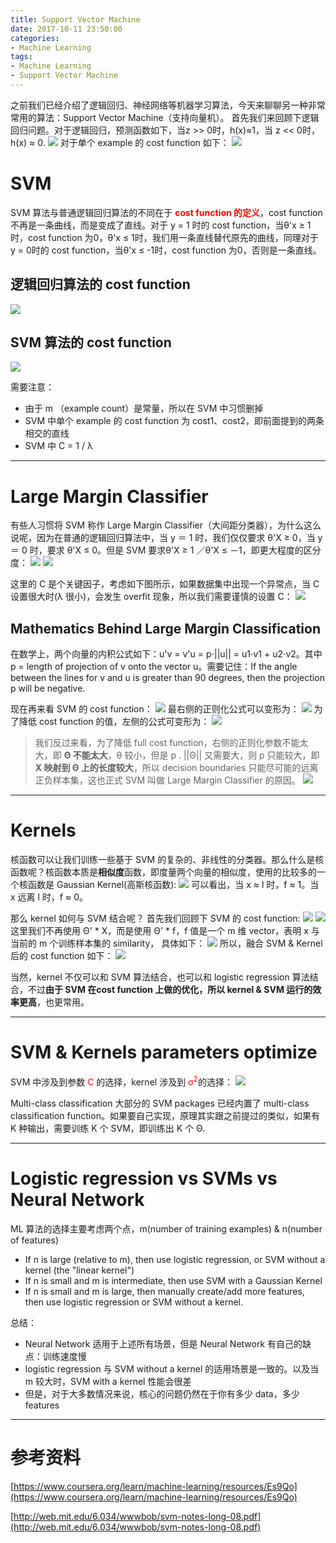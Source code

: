 ```yaml
---
title: Support Vector Machine
date: 2017-10-11 23:50:00
categories:
- Machine Learning
tags:
- Machine Learning
- Support Vector Machine
---
```


之前我们已经介绍了逻辑回归、神经网络等机器学习算法，今天来聊聊另一种非常常用的算法：Support Vector Machine（支持向量机）。
首先我们来回顾下逻辑回归问题。对于逻辑回归，预测函数如下，当z >> 0时，h(x)≈1，当 z << 0时，h(x) ≈ 0.
![](/assets/images/ml/week7/hx.jpeg)
对于单个 example 的 cost function 如下：
![](/assets/images/ml/week7/1examplecostfunction.jpeg)

# SVM
SVM 算法与普通逻辑回归算法的不同在于<span style="color:red"> **cost function 的定义**</span>，cost function 不再是一条曲线，而是变成了直线。对于 y = 1 时的 cost function，当θ'x ≥ 1 时，cost function 为0，θ'x ≤ 1时，我们用一条直线替代原先的曲线，同理对于 y = 0时的 cost function，当θ'x ≤ -1时，cost function 为0，否则是一条直线。
 
## 逻辑回归算法的 cost function
![](/assets/images/ml/week7/lrcostfunction.jpeg)
## SVM 算法的 cost function
![](/assets/images/ml/week7/svmcostfunction.jpeg)


需要注意：
* 由于 m （example count）是常量，所以在 SVM 中习惯删掉
* SVM 中单个 example 的 cost function 为 cost1、cost2，即前面提到的两条相交的直线
* SVM 中 C = 1 / λ

---
# Large Margin Classifier
有些人习惯将 SVM 称作 Large Margin Classifier（大间距分类器），为什么这么说呢，因为在普通的逻辑回归算法中，当 y ＝ 1 时，我们仅仅要求 θ'X ≥ 0，当 y ＝ 0 时，要求 θ'X ≤ 0。但是 SVM 要求θ'X ≥ 1 ／θ'X ≤ －1，即更大程度的区分度：
![](/assets/images/ml/week7/svmmargin.jpeg)
![](/assets/images/ml/week7/svmlc.jpeg)

这里的 C 是个关键因子，考虑如下图所示，如果数据集中出现一个异常点，当 C 设置很大时(λ 很小)，会发生 overfit 现象，所以我们需要谨慎的设置 C：
![](/assets/images/ml/week7/svmexp.jpeg)

## Mathematics Behind Large Margin Classification
在数学上，两个向量的内积公式如下：u'v = v'u = p⋅||u|| = u1⋅v1 + u2⋅v2。其中 p = length of projection of v onto the vector u。需要记住：If the angle between the lines for v and u is greater than 90 degrees, then the projection p will be negative.

现在再来看 SVM 的 cost function：
![](/assets/images/ml/week7/svmcf.jpeg)
最右侧的正则化公式可以变形为：
![](/assets/images/ml/week7/theta2.jpeg)
为了降低 cost function 的值，左侧的公式可变形为：
![](/assets/images/ml/week7/thetax.jpeg)

> 我们反过来看，为了降低 full cost function，右侧的正则化参数不能太大，即 **Θ 不能太大**，θ 较小，但是 p . ||Θ|| 又需要大，则 p 只能较大，即 **X 映射到 Θ 上的长度较大**，所以 decision boundaries 只能尽可能的远离正负样本集，这也正式 SVM 叫做 Large Margin Classifier 的原因。
![](/assets/images/ml/week7/margin.jpeg)

---
# Kernels
核函数可以让我们训练一些基于 SVM 的复杂的、非线性的分类器。那么什么是核函数呢？核函数本质是**相似度**函数，即度量两个向量的相似度，使用的比较多的一个核函数是 Gaussian Kernel(高斯核函数):
![](/assets/images/ml/week7/GaussianKernel.jpeg)
可以看出，当 x ≈ l 时，f ≈ 1。当 x 远离 l 时，f ≈ 0。

那么 kernel 如何与 SVM 结合呢？
首先我们回顾下 SVM 的 cost function:
![](/assets/images/ml/week7/svmcf.jpeg)
![](/assets/images/ml/week7/thetax2.jpeg)
这里我们不再使用 Θ' * X，而是使用 Θ' * f，f 值是一个 m 维 vector，表明 x 与当前的 m 个训练样本集的 similarity， 具体如下：
![](/assets/images/ml/week7/fsimilarx.jpeg)
所以，融合 SVM & Kernel 后的 cost function 如下：
![](/assets/images/ml/week7/cfsvmkernel.jpeg)

当然，kernel 不仅可以和 SVM 算法结合，也可以和 logistic regression 算法结合，不过**由于 SVM 在cost function 上做的优化，所以 kernel & SVM 运行的效率更高**，也更常用。

---
# SVM & Kernels parameters optimize
SVM 中涉及到参数<span style="color:red"> C </span>的选择，kernel 涉及到 <span style="color:red">σ<sup>2</sup></span>的选择：
![](/assets/images/ml/week7/svm_param_choose.jpeg)

Multi-class classification
大部分的 SVM packages 已经内置了 multi-class classification function。如果要自己实现，原理其实跟之前提过的类似，如果有 K 种输出，需要训练 K 个 SVM，即训练出 K 个 Θ.

---

# Logistic regression vs SVMs vs Neural Network
ML 算法的选择主要考虑两个点，m(number of training examples) & n(number of features)

* If n is large (relative to m), then use logistic regression, or SVM without a kernel (the "linear kernel")
* If n is small and m is intermediate, then use SVM with a Gaussian Kernel
* If n is small and m is large, then manually create/add more features, then use logistic regression or SVM without a kernel.

总结：
* Neural Network 适用于上述所有场景，但是 Neural Network 有自己的缺点：训练速度慢
* logistic regression 与 SVM without a kernel 的适用场景是一致的。以及当 m 较大时，SVM with a kernel 性能会很差
* 但是，对于大多数情况来说，核心的问题仍然在于你有多少 data，多少 features

---
# 参考资料
[https://www.coursera.org/learn/machine-learning/resources/Es9Qo](https://www.coursera.org/learn/machine-learning/resources/Es9Qo)

[http://web.mit.edu/6.034/wwwbob/svm-notes-long-08.pdf](http://web.mit.edu/6.034/wwwbob/svm-notes-long-08.pdf)

